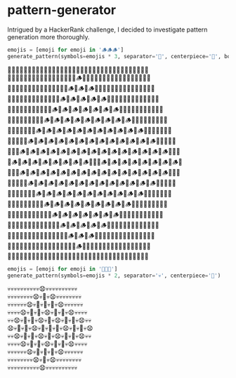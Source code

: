 # pattern-generator

Intrigued by a HackerRank challenge, I decided to investigate pattern generation more thoroughly.

```python
emojis = [emoji for emoji in '🪵🪵🪵']
generate_pattern(symbols=emojis * 3, separator='🌲', centerpiece='🍄', border='🌳')
```

🌳🌳🌳🌳🌳🌳🌳🌳🌳🌳🌳🌳🌳🌳🌳🌳🌳🌳🌳🌳🌳🌳🌳🌳🌳🌳🌳🌳🌳🌳🌳🌳🌳🌳🌳\
🌳🌲🌲🌲🌲🌲🌲🌲🌲🌲🌲🌲🌲🌲🌲🌲🌲🪵🌲🌲🌲🌲🌲🌲🌲🌲🌲🌲🌲🌲🌲🌲🌲🌲🌳\
🌳🌲🌲🌲🌲🌲🌲🌲🌲🌲🌲🌲🌲🌲🌲🪵🌲🪵🌲🪵🌲🌲🌲🌲🌲🌲🌲🌲🌲🌲🌲🌲🌲🌲🌳\
🌳🌲🌲🌲🌲🌲🌲🌲🌲🌲🌲🌲🌲🪵🌲🪵🌲🪵🌲🪵🌲🪵🌲🌲🌲🌲🌲🌲🌲🌲🌲🌲🌲🌲🌳\
🌳🌲🌲🌲🌲🌲🌲🌲🌲🌲🌲🪵🌲🪵🌲🪵🌲🪵🌲🪵🌲🪵🌲🪵🌲🌲🌲🌲🌲🌲🌲🌲🌲🌲🌳\
🌳🌲🌲🌲🌲🌲🌲🌲🌲🪵🌲🪵🌲🪵🌲🪵🌲🪵🌲🪵🌲🪵🌲🪵🌲🪵🌲🌲🌲🌲🌲🌲🌲🌲🌳\
🌳🌲🌲🌲🌲🌲🌲🪵🌲🪵🌲🪵🌲🪵🌲🪵🌲🪵🌲🪵🌲🪵🌲🪵🌲🪵🌲🪵🌲🌲🌲🌲🌲🌲🌳\
🌳🌲🌲🌲🌲🪵🌲🪵🌲🪵🌲🪵🌲🪵🌲🪵🌲🪵🌲🪵🌲🪵🌲🪵🌲🪵🌲🪵🌲🪵🌲🌲🌲🌲🌳\
🌳🌲🌲🪵🌲🪵🌲🪵🌲🪵🌲🪵🌲🪵🌲🪵🌲🪵🌲🪵🌲🪵🌲🪵🌲🪵🌲🪵🌲🪵🌲🪵🌲🌲🌳\
🌳🪵🌲🪵🌲🪵🌲🪵🌲🪵🌲🪵🌲🪵🌲🪵🌲🍄🌲🪵🌲🪵🌲🪵🌲🪵🌲🪵🌲🪵🌲🪵🌲🪵🌳\
🌳🌲🌲🪵🌲🪵🌲🪵🌲🪵🌲🪵🌲🪵🌲🪵🌲🪵🌲🪵🌲🪵🌲🪵🌲🪵🌲🪵🌲🪵🌲🪵🌲🌲🌳\
🌳🌲🌲🌲🌲🪵🌲🪵🌲🪵🌲🪵🌲🪵🌲🪵🌲🪵🌲🪵🌲🪵🌲🪵🌲🪵🌲🪵🌲🪵🌲🌲🌲🌲🌳\
🌳🌲🌲🌲🌲🌲🌲🪵🌲🪵🌲🪵🌲🪵🌲🪵🌲🪵🌲🪵🌲🪵🌲🪵🌲🪵🌲🪵🌲🌲🌲🌲🌲🌲🌳\
🌳🌲🌲🌲🌲🌲🌲🌲🌲🪵🌲🪵🌲🪵🌲🪵🌲🪵🌲🪵🌲🪵🌲🪵🌲🪵🌲🌲🌲🌲🌲🌲🌲🌲🌳\
🌳🌲🌲🌲🌲🌲🌲🌲🌲🌲🌲🪵🌲🪵🌲🪵🌲🪵🌲🪵🌲🪵🌲🪵🌲🌲🌲🌲🌲🌲🌲🌲🌲🌲🌳\
🌳🌲🌲🌲🌲🌲🌲🌲🌲🌲🌲🌲🌲🪵🌲🪵🌲🪵🌲🪵🌲🪵🌲🌲🌲🌲🌲🌲🌲🌲🌲🌲🌲🌲🌳\
🌳🌲🌲🌲🌲🌲🌲🌲🌲🌲🌲🌲🌲🌲🌲🪵🌲🪵🌲🪵🌲🌲🌲🌲🌲🌲🌲🌲🌲🌲🌲🌲🌲🌲🌳\
🌳🌲🌲🌲🌲🌲🌲🌲🌲🌲🌲🌲🌲🌲🌲🌲🌲🪵🌲🌲🌲🌲🌲🌲🌲🌲🌲🌲🌲🌲🌲🌲🌲🌲🌳\
🌳🌳🌳🌳🌳🌳🌳🌳🌳🌳🌳🌳🌳🌳🌳🌳🌳🌳🌳🌳🌳🌳🌳🌳🌳🌳🌳🌳🌳🌳🌳🌳🌳🌳🌳

```python
emojis = [emoji for emoji in '🥵💩😧']
generate_pattern(symbols=emojis * 2, separator='💀', centerpiece='👹')
```

💀💀💀💀💀💀💀💀💀💀😧💀💀💀💀💀💀💀💀💀💀\
💀💀💀💀💀💀💀💀😧💀💩💀😧💀💀💀💀💀💀💀💀\
💀💀💀💀💀💀😧💀💩💀🥵💀💩💀😧💀💀💀💀💀💀\
💀💀💀💀😧💀💩💀🥵💀😧💀🥵💀💩💀😧💀💀💀💀\
💀💀😧💀💩💀🥵💀😧💀💩💀😧💀🥵💀💩💀😧💀💀\
😧💀💩💀🥵💀😧💀💩💀👹💀💩💀😧💀🥵💀💩💀😧\
💀💀😧💀💩💀🥵💀😧💀💩💀😧💀🥵💀💩💀😧💀💀\
💀💀💀💀😧💀💩💀🥵💀😧💀🥵💀💩💀😧💀💀💀💀\
💀💀💀💀💀💀😧💀💩💀🥵💀💩💀😧💀💀💀💀💀💀\
💀💀💀💀💀💀💀💀😧💀💩💀😧💀💀💀💀💀💀💀💀\
💀💀💀💀💀💀💀💀💀💀😧💀💀💀💀💀💀💀💀💀💀
